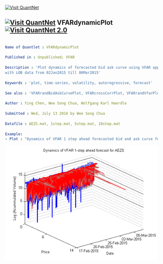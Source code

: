 [<img src="https://github.com/QuantLet/Styleguide-and-Validation-procedure/blob/master/pictures/banner.png" alt="Visit QuantNet">](http://quantlet.de/index.php?p=info)

## [<img src="https://github.com/QuantLet/Styleguide-and-Validation-procedure/blob/master/pictures/qloqo.png" alt="Visit QuantNet">](http://quantlet.de/) **VFARdynamicPlot** [<img src="https://github.com/QuantLet/Styleguide-and-Validation-procedure/blob/master/pictures/QN2.png" width="60" alt="Visit QuantNet 2.0">](http://quantlet.de/d3/ia)

```yaml

Name of Quantlet : VFARdynamicPlot

Published in : Unpublished; VFAR

Description : 'Plot dynamics of forecasted bid ask curve using VFAR approach for AEZS 
with LOB data from 02Jan2015 till 06Mar2015'

Keywords : 'plot, time-series, volatility, autoregressive, forecast'

See also : 'VFARrandBidAskCurvePlot, VFARcrossCorrPlot, VFARrandVfarPlot, VFARqqPlot'

Author : Ying Chen, Wee Song Chua, Wolfgang Karl Haerdle

Submitted : Wed, July 13 2016 by Wee Song Chua

Datafile : AEZS.mat, 1step.mat, 5step.mat, 10step.mat

Example: 
- Plot : "Dynamics of VFAR 1 step ahead forecasted bid and ask curve for AEZS"

```

![Picture1](VFARdynamicPlot_m.png)
